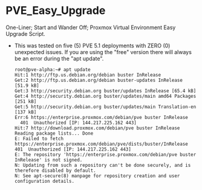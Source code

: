 # PVE_Easy_Upgrade

One-Liner; Start and Wander Off; Proxmox Virtual Environment Easy Upgrade Script.

- This was tested on five (5) PVE 5.1 deployments with ZERO (0) unexpected issues. If you are using the "free" version there will always be an error during the "apt update".

      root@pve-alpha:~# apt update
      Hit:1 http://ftp.us.debian.org/debian buster InRelease
      Get:2 http://ftp.us.debian.org/debian buster-updates InRelease [51.9 kB]
      Get:3 http://security.debian.org buster/updates InRelease [65.4 kB]
      Get:4 http://security.debian.org buster/updates/main amd64 Packages [251 kB]
      Get:5 http://security.debian.org buster/updates/main Translation-en [137 kB]
      Err:6 https://enterprise.proxmox.com/debian/pve buster InRelease
        401  Unauthorized [IP: 144.217.225.162 443]
      Hit:7 http://download.proxmox.com/debian/pve buster InRelease
      Reading package lists... Done
      E: Failed to fetch https://enterprise.proxmox.com/debian/pve/dists/buster/InRelease  401  Unauthorized [IP: 144.217.225.162 443]
      E: The repository 'https://enterprise.proxmox.com/debian/pve buster InRelease' is not signed.
      N: Updating from such a repository can't be done securely, and is therefore disabled by default.
      N: See apt-secure(8) manpage for repository creation and user configuration details.
